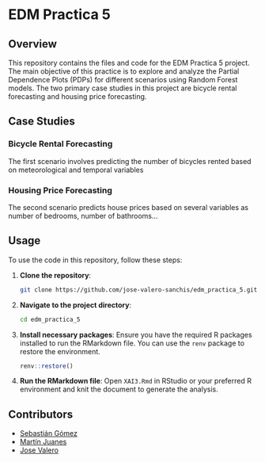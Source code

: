 # EDM Practica 5

## Overview

This repository contains the files and code for the EDM Practica 5 project. The main objective of this practice is to explore and analyze the Partial Dependence Plots (PDPs) for different scenarios using Random Forest models. The two primary case studies in this project are bicycle rental forecasting and housing price forecasting.


## Case Studies

### Bicycle Rental Forecasting

The first scenario involves predicting the number of bicycles rented based on meteorological and temporal variables

### Housing Price Forecasting

The second scenario predicts house prices based on several variables as number of bedrooms, number of bathrooms...

## Usage

To use the code in this repository, follow these steps:

1. **Clone the repository**:

    ```bash
    git clone https://github.com/jose-valero-sanchis/edm_practica_5.git
    ```

2. **Navigate to the project directory**:

    ```bash
    cd edm_practica_5
    ```

3. **Install necessary packages**: Ensure you have the required R packages installed to run the RMarkdown file. You can use the `renv` package to restore the environment.

    ```R
    renv::restore()
    ```

4. **Run the RMarkdown file**: Open `XAI3.Rmd` in RStudio or your preferred R environment and knit the document to generate the analysis.
   
## Contributors

- [Sebastián Gómez](https://github.com/...)
- [Martín Juanes](https://github.com/...)
- [Jose Valero](https://github.com/jose-valero-sanchis) 
